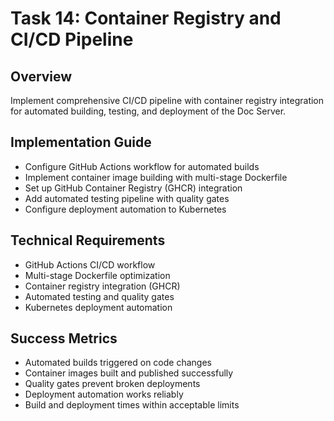 # Task 14: Container Registry and CI/CD Pipeline

## Overview
Implement comprehensive CI/CD pipeline with container registry integration for automated building, testing, and deployment of the Doc Server.

## Implementation Guide
- Configure GitHub Actions workflow for automated builds
- Implement container image building with multi-stage Dockerfile
- Set up GitHub Container Registry (GHCR) integration
- Add automated testing pipeline with quality gates
- Configure deployment automation to Kubernetes

## Technical Requirements
- GitHub Actions CI/CD workflow
- Multi-stage Dockerfile optimization
- Container registry integration (GHCR)
- Automated testing and quality gates
- Kubernetes deployment automation

## Success Metrics
- Automated builds triggered on code changes
- Container images built and published successfully
- Quality gates prevent broken deployments
- Deployment automation works reliably
- Build and deployment times within acceptable limits